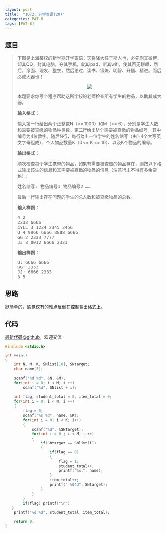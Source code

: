 ```yaml
---
layout: post
title:  "1072. 开学寄语(20)"
categories: PAT-B
tags: [PAT-B]
---
```


## 题目

> <div id="problemContent">
> <p>下图是上海某校的新学期开学寄语：天将降大任于斯人也，必先删其微博，卸其QQ，封其电脑，夺其手机，收其ipad，断其wifi，使其百无聊赖，然后，净面、理发、整衣，然后思过、读书、锻炼、明智、开悟、精进。而后必成大器也！
> </p>
> <center><img src="http://nos.patest.cn/p5_ovvzk4i4m75.JPG"/></center>
> <p>
> 本题要求你写个程序帮助这所学校的老师检查所有学生的物品，以助其成大器。
> </p>
> <p><b>
> 输入格式：
> </b></p>
> <p>
> 输入第一行给出两个正整数N（&lt;= 1000）和M（&lt;= 6），分别是学生人数和需要被查缴的物品种类数。第二行给出M个需要被查缴的物品编号，其中编号为4位数字。随后N行，每行给出一位学生的姓名缩写（由1-4个大写英文字母组成）、个人物品数量K（0 &lt;= K &lt;= 10）、以及K个物品的编号。
> </p>
> <p><b>
> 输出格式：
> </b></p>
> <p>
> 顺次检查每个学生携带的物品，如果有需要被查缴的物品存在，则按以下格式输出该生的信息和其需要被查缴的物品的信息（注意行末不得有多余空格）：
> </p>
> <pre>姓名缩写: 物品编号1 物品编号2 ……
> </pre>
> <p>最后一行输出存在问题的学生的总人数和被查缴物品的总数。
> </p>
> <b>输入样例：</b><pre>
> 4 2
> 2333 6666
> CYLL 3 1234 2345 3456
> U 4 9966 6666 8888 6666
> GG 2 2333 7777
> JJ 3 0012 6666 2333
> </pre>
> <b>输出样例：</b><pre>
> U: 6666 6666
> GG: 2333
> JJ: 6666 2333
> 3 5
> </pre>
> </div>

## 思路

挺简单的，感觉仅有的难点反倒在控制输出格式上。

## 代码

[最新代码@github](https://github.com/OliverLew/PAT/blob/master/PATBasic/1072.c)，欢迎交流
```c
#include <stdio.h>

int main()
{
    int N, M, K, SNlist[10], SNtarget;
    char name[5];
    
    scanf("%d %d", &N, &M);
    for(int i = 0; i < M; i ++)
        scanf("%d", SNlist + i);
    
    int flag, student_total = 0, item_total = 0;
    for(int i = 0; i < N; i ++)
    {
        flag = 0;
        scanf("%s %d", name, &K);
        for(int i = 0; i < K; i++)
        {
            scanf("%d", &SNtarget);
            for(int i = 0 ; i < M; i ++)
            {
                if(SNtarget == SNlist[i])
                {
                    if(flag == 0)
                    {
                        flag = 1;
                        student_total++;
                        printf("%s:", name);
                    }
                    item_total++;
                    printf(" %04d", SNtarget);
                }
            }
        }
        if(flag) printf("\n");
   }
    printf("%d %d", student_total, item_total);

    return 0;
}

```